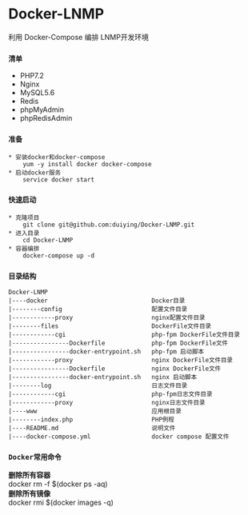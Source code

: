# Docker-LNMP
利用 Docker-Compose 编排 LNMP开发环境  

### `清单`
- PHP7.2
- Nginx
- MySQL5.6
- Redis
- phpMyAdmin
- phpRedisAdmin

### `准备`
```
* 安装docker和docker-compose
    yum -y install docker docker-compose
* 启动docker服务
    service docker start
```
### `快速启动`
```
* 克隆项目
    git clone git@github.com:duiying/Docker-LNMP.git
* 进入目录
    cd Docker-LNMP
* 容器编排
    docker-compose up -d
```
### `目录结构`
```
Docker-LNMP
|----docker                             Docker目录
|--------config                         配置文件目录
|------------proxy                      nginx配置文件目录
|--------files                          DockerFile文件目录
|------------cgi                        php-fpm DockerFile文件目录
|----------------Dockerfile             php-fpm DockerFile文件
|----------------docker-entrypoint.sh   php-fpm 启动脚本
|------------proxy                      nginx DockerFile文件目录
|----------------Dockerfile             nginx DockerFile文件
|----------------docker-entrypoint.sh   nginx 启动脚本
|--------log                            日志文件目录
|------------cgi                        php-fpm日志文件目录
|------------proxy                      nginx日志文件目录
|----www                                应用根目录
|--------index.php                      PHP例程
|----README.md                          说明文件
|----docker-compose.yml                 docker compose 配置文件
```
### `Docker常用命令`
**删除所有容器**  
docker rm -f $(docker ps -aq)  
**删除所有镜像**  
docker rmi $(docker images -q)  